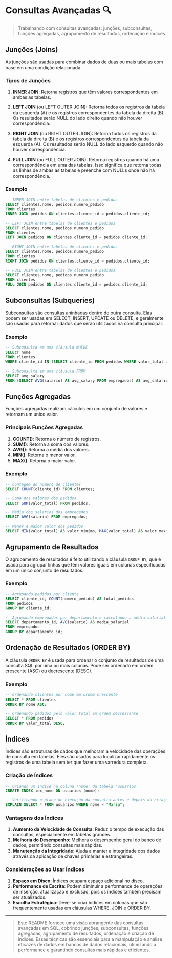 # Consultas Avançadas 🔍

> Trabalhando com consultas avançadas: junções, subconsultas, funções agregadas, agrupamento de resultados, ordenação e índices.

## Junções (Joins)

As junções são usadas para combinar dados de duas ou mais tabelas com base em uma condição relacionada.

### Tipos de Junções

1. **INNER JOIN**: Retorna registros que têm valores correspondentes em ambas as tabelas.
   
2. **LEFT JOIN** (ou LEFT OUTER JOIN): Retorna todos os registros da tabela da esquerda (A) e os registros correspondentes da tabela da direita (B). Os resultados serão NULL do lado direito quando não houver correspondência.
   
3. **RIGHT JOIN** (ou RIGHT OUTER JOIN): Retorna todos os registros da tabela da direita (B) e os registros correspondentes da tabela da esquerda (A). Os resultados serão NULL do lado esquerdo quando não houver correspondência.
   
4. **FULL JOIN** (ou FULL OUTER JOIN): Retorna registros quando há uma correspondência em uma das tabelas. Isso significa que retorna todas as linhas de ambas as tabelas e preenche com NULLs onde não há correspondência.

### Exemplo

```sql
-- INNER JOIN entre tabelas de clientes e pedidos
SELECT clientes.nome, pedidos.numero_pedido
FROM clientes
INNER JOIN pedidos ON clientes.cliente_id = pedidos.cliente_id;

-- LEFT JOIN entre tabelas de clientes e pedidos
SELECT clientes.nome, pedidos.numero_pedido
FROM clientes
LEFT JOIN pedidos ON clientes.cliente_id = pedidos.cliente_id;

-- RIGHT JOIN entre tabelas de clientes e pedidos
SELECT clientes.nome, pedidos.numero_pedido
FROM clientes
RIGHT JOIN pedidos ON clientes.cliente_id = pedidos.cliente_id;

-- FULL JOIN entre tabelas de clientes e pedidos
SELECT clientes.nome, pedidos.numero_pedido
FROM clientes
FULL JOIN pedidos ON clientes.cliente_id = pedidos.cliente_id;
```

## Subconsultas (Subqueries)

Subconsultas são consultas aninhadas dentro de outra consulta. Elas podem ser usadas em SELECT, INSERT, UPDATE ou DELETE, e geralmente são usadas para retornar dados que serão utilizados na consulta principal.

### Exemplo

```sql
-- Subconsulta em uma cláusula WHERE
SELECT nome
FROM clientes
WHERE cliente_id IN (SELECT cliente_id FROM pedidos WHERE valor_total > 1000);

-- Subconsulta em uma cláusula FROM
SELECT avg_salary
FROM (SELECT AVG(salario) AS avg_salary FROM empregados) AS avg_salario;
```

## Funções Agregadas

Funções agregadas realizam cálculos em um conjunto de valores e retornam um único valor.

### Principais Funções Agregadas

1. **COUNT()**: Retorna o número de registros.
2. **SUM()**: Retorna a soma dos valores.
3. **AVG()**: Retorna a média dos valores.
4. **MIN()**: Retorna o menor valor.
5. **MAX()**: Retorna o maior valor.

### Exemplo

```sql
-- Contagem do número de clientes
SELECT COUNT(cliente_id) FROM clientes;

-- Soma dos valores dos pedidos
SELECT SUM(valor_total) FROM pedidos;

-- Média dos salários dos empregados
SELECT AVG(salario) FROM empregados;

-- Menor e maior valor dos pedidos
SELECT MIN(valor_total) AS valor_minimo, MAX(valor_total) AS valor_maximo FROM pedidos;
```

## Agrupamento de Resultados

O agrupamento de resultados é feito utilizando a cláusula `GROUP BY`, que é usada para agrupar linhas que têm valores iguais em colunas especificadas em um único conjunto de resultados.

### Exemplo

```sql
-- Agrupando pedidos por cliente
SELECT cliente_id, COUNT(numero_pedido) AS total_pedidos
FROM pedidos
GROUP BY cliente_id;

-- Agrupando empregados por departamento e calculando a média salarial
SELECT departamento_id, AVG(salario) AS media_salarial
FROM empregados
GROUP BY departamento_id;
```

## Ordenação de Resultados (ORDER BY)

A cláusula `ORDER BY` é usada para ordenar o conjunto de resultados de uma consulta SQL por uma ou mais colunas. Pode ser ordenado em ordem crescente (ASC) ou decrescente (DESC).

### Exemplo

```sql
-- Ordenando clientes por nome em ordem crescente
SELECT * FROM clientes
ORDER BY nome ASC;

-- Ordenando pedidos pelo valor total em ordem decrescente
SELECT * FROM pedidos
ORDER BY valor_total DESC;
```

## Índices

Índices são estruturas de dados que melhoram a velocidade das operações de consulta em tabelas. Eles são usados para localizar rapidamente os registros de uma tabela sem ter que fazer uma varredura completa.

### Criação de Índices

```sql
-- Criando um índice na coluna 'nome' da tabela 'usuarios'
CREATE INDEX idx_nome ON usuarios (nome);

-- Verificando o plano de execução da consulta antes e depois da criação do índice
EXPLAIN SELECT * FROM usuarios WHERE nome = "Maria";
```

### Vantagens dos Índices

1. **Aumento da Velocidade de Consulta**: Reduz o tempo de execução das consultas, especialmente em tabelas grandes.
2. **Melhoria do Desempenho**: Melhora o desempenho geral do banco de dados, permitindo consultas mais rápidas.
3. **Manutenção da Integridade**: Ajuda a manter a integridade dos dados através da aplicação de chaves primárias e estrangeiras.

### Considerações ao Usar Índices

1. **Espaço em Disco**: Índices ocupam espaço adicional no disco.
2. **Performance de Escrita**: Podem diminuir a performance de operações de inserção, atualização e exclusão, pois os índices também precisam ser atualizados.
3. **Escolha Estratégica**: Deve-se criar índices em colunas que são frequentemente usadas em cláusulas WHERE, JOIN e ORDER BY.

---

> Este README fornece uma visão abrangente das consultas avançadas em SQL, cobrindo junções, subconsultas, funções agregadas, agrupamento de resultados, ordenação e criação de índices. Essas técnicas são essenciais para a manipulação e análise eficazes de dados em bancos de dados relacionais, otimizando a performance e garantindo consultas mais rápidas e eficientes.
